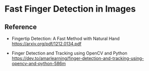 # Fast Finger Detection in Images

## Reference

-   Fingertip Detection: A Fast Method with Natural Hand <https://arxiv.org/pdf/1212.0134.pdf>

-   Finger Detection and Tracking using OpenCV and Python <https://dev.to/amarlearning/finger-detection-and-tracking-using-opencv-and-python-586m>
